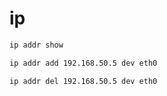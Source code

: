 # ip

```bash
ip addr show
```

```bash
ip addr add 192.168.50.5 dev eth0
```


```bash
ip addr del 192.168.50.5 dev eth0
```